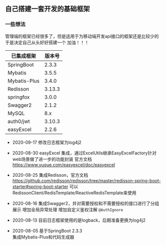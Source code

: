 ## 自己搭建一套开发的基础框架

### 一些想法
管理端的框架已经很多了，但是适用于为移动端开发api接口的框架还是比较少的
于是决定自己从头好好搭建一个
加油！！！

|  已集成框架    | 版本号  |
|  ----        | ----   |
| SpringBoot   | 2.3.3  |
| Mybatis      | 3.5.5  |
| Mybatis-Plus | 3.4.0  |
| Redisson     | 3.13.3 |
| springfox    | 3.0.0  |
| Swagger2     | 2.1.2  |
| MySQL        | 8.x    |
| auth0/jwt    | 3.10.3 |
| easyExcel    | 2.2.6  |

- 2020-09-17
修改日志框架为log4j2

- 2020-08-30
easyExcel 集成，通过ExcelUtils继承EasyExcelFactory针对web场景做了进一步的功能封装
官方文档 https://www.yuque.com/easyexcel/doc/easyexcel

- 2020-08-25
集成Redisson，官方文档 https://github.com/redisson/redisson/tree/master/redisson-spring-boot-starter#spring-boot-starter
可以RedissonClient/RedisTemplate/ReactiveRedisTemplate来使用

- 2020-08-16
集成Swagger2，并对需要授权和不需要授权的接口进行了分组展示
增加全局异常处理
增加自定义鉴权注解 `@AuthIgnore`

- 2020-08-13
目前日志框架使用的是logback，后期准备更换为log4j2

- 2020-08-05
基于SpringBoot 2.3.3     
集成Mybatis-Plus和代码生成器